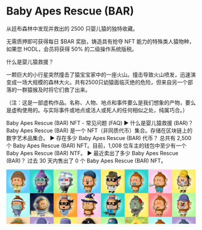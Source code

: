 # Baby Apes Rescue (BAR)

从廷布森林中发现并救出的 2500 只婴儿猿的独特收藏。

无需质押即可获得每日 $BAR 奖励，铸造具有抢夺 NFT 能力的特殊类人猿物种，如果您 HODL，会员将获得 50% 的二级操作系统版税。

什么是婴儿猿救援？

一颗巨大的小行星突然撞击了猿宝宝家中的一座火山。撞击导致火山喷发，迅速演变成一场大规模的森林大火。共有2500只幼猿面临灭绝的危险，但来自另一个部落的一群猿猴及时将它们救了出来。

（注：这是一部虚构作品。名称、人物、地点和事件要么是我们想象的产物，要么是虚构使用的。与实际事件或地点或活人或死人的任何相似之处，纯属巧合。）

Baby Apes Rescue (BAR) NFT - 常见问题 (FAQ)
▶ 什么是婴儿猿救援 (BAR)？
Baby Apes Rescue (BAR) 是一个 NFT（非同质代币）集合。存储在区块链上的数字艺术品集合。
▶ 存在多少 Baby Apes Rescue (BAR) 代币？
总共有 2,500 个 Baby Apes Rescue (BAR) NFT。目前，1,008 位车主的钱包中至少有一个 Baby Apes Rescue (BAR) NTF。
▶ 最近卖出了多少 Baby Apes Rescue (BAR)？
过去 30 天内售出了 0 个 Baby Apes Rescue (BAR) NFT。

![unnamed](unnamed.jpg)
